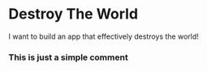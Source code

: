 # Destroy The World
I want to build an app that effectively destroys the world!

### This is just a simple comment
